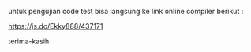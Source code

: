 untuk pengujian code test bisa langsung ke link online compiler berikut :

https://js.do/Ekky888/437171

terima-kasih
